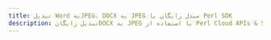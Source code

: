 ---title: تبدیل Word بهJPEG، DOCX به JPEG مبدل رایگان یا Perl SDKdescription: تبدیل رایگانDOCX به JPEG با استفاده از Perl Cloud APIs & SDK. همچنین اسناد Microsoft Word و OpenOffice را در Cloud ایجاد، ویرایش و رندر کنید.---